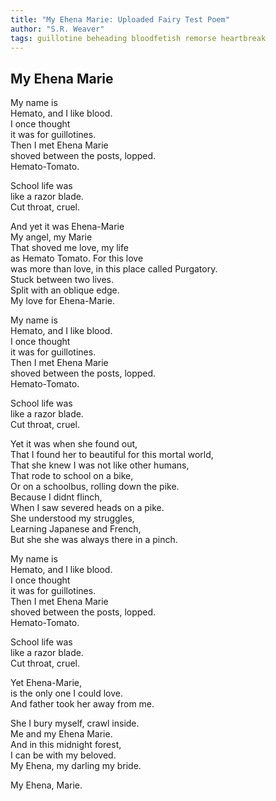 ```yaml
---
title: "My Ehena Marie: Uploaded Fairy Test Poem"
author: "S.R. Weaver"
tags: guillotine beheading bloodfetish remorse heartbreak
---
```

## My Ehena Marie

My name is<br />
Hemato, and I like blood.<br />
I once thought<br />
it was for guillotines.<br />
Then I met Ehena Marie<br />
shoved between the posts, lopped.<br />
Hemato-Tomato.

School life was<br />
like a razor blade.<br />
Cut throat, cruel.

And yet it was Ehena-Marie<br />
My angel, my Marie<br />
That shoved me love, my life<br />
as Hemato Tomato. For this love<br />
was more than love, in this place called Purgatory.<br />
Stuck between two lives.<br />
Split with an oblique edge.<br />
My love for Ehena-Marie.

My name is<br />
Hemato, and I like blood.<br />
I once thought<br />
it was for guillotines.<br />
Then I met Ehena Marie<br />
shoved between the posts, lopped.<br />
Hemato-Tomato.

School life was<br />
like a razor blade.<br />
Cut throat, cruel.

Yet it was when she found out,<br />
That I found her to beautiful for this mortal world,<br />
That she knew I was not like other humans,<br />
That rode to school on a bike,<br />
Or on a schoolbus, rolling down the pike.<br />
Because I didnt flinch,<br />
When I saw severed heads on a pike.<br />
She understood my struggles,<br />
Learning Japanese and French,<br />
But she she was always there in a pinch.

My name is<br />
Hemato, and I like blood.<br />
I once thought<br />
it was for guillotines.<br />
Then I met Ehena Marie<br />
shoved between the posts, lopped.<br />
Hemato-Tomato.

School life was<br />
like a razor blade.<br />
Cut throat, cruel.

Yet Ehena-Marie,<br />
is the only one I could love.<br />
And father took her away from me.

She I bury myself, crawl inside.<br />
Me and my Ehena Marie.<br />
And in this midnight forest,<br />
I can be with my beloved.<br />
My Ehena, my darling my bride.

My Ehena, Marie.
